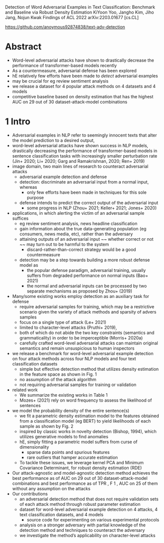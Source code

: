 Detection of Word Adversarial Examples in Text Classification:
  Benchmark and Baseline via Robust Density Estimation
KiYoon Yoo, Jangho Kim, Jiho Jang, Nojun Kwak
Findings of ACL 2022 arXiv:2203.01677 [cs.CL]

https://github.com/anoymous92874838/text-adv-detection

# Abstract

* Word-level adversarial attacks have shown to
  drastically decrease the performance of transformer-based models recently
* As a countermeasure, adversarial defense has been explored
* hE relatively few efforts have been made to _detect_ adversarial examples
* may be crucial for eg review sentiment analysis
* we release a dataset for 4 popular attack methods on 4 datasets and 4 models
* competitive baseline based on density estimation that has
  the highest AUC on 29 out of 30 dataset-attack-model combinations

# 1 Intro

* Adversarial examples in NLP refer to
  seemingly innocent texts that alter the model prediction to a desired output,
* word-level adversarial attacks have shown success in NLP models,
  drastically decreasing the performance of transformer-based models in
  sentence classification tasks with increasingly smaller perturbation rate
  (Jin+ 2020; Li+ 2020; Garg and Ramakrishnan, 2020; Ren+ 2019)
* image domain, two main lines of research to counteract adversarial attacks
  * adversarial example detection and defense
  * detection: discriminate an adversarial input from a normal input, whereas
    * only few efforts have been made in techniques for this sole purpose
  * defense intends to predict the correct output of the adversarial input
    * some progress in NLP (Zhou+ 2021; Keller+ 2021; Jones+ 2020)
* applications, in which alerting the victim of an adversarial sample suffices
  * eg review sentiment analysis, news headline classification
  * gain information about the true data-generating population (eg consumers,
    news media, etc), rather than the adversary
  * attaining outputs of an adversarial input ~~ whether correct or not ~~ may
    turn out to be harmful to the system
    * discard-rather-than-correct strategy would be a good countermeasure
  * detection may be a step towards building a more robust defense model as
    * the popular defense paradigm, adversarial training, usually suffers from
      degraded performance on normal inputs (Bao+ 2021)
    * the normal and adversarial inputs can be processed by two separate
      mechanisms as proposed by Zhou+ (2019)
* Many/some existing works employ detection as an auxiliary task for defense
  * require adversarial samples for training, which may be a restrictive
    scenario given the variety of attack methods and sparsity of advers samples
  * focus on a single type of attack (Le+ 2021)
  * limited to character-level attacks (Pruthi+ 2019),
  * both of which do not abide the two key constraints (semantics and
    grammaticality) in order to be imperceptible (Morris+ 2020a)
  * carefully crafted word-level adversarial attacks can
    maintain original semantics and remain unsuspicious to human inspectors
* we release a benchmark for word-level adversarial example detection
  on four attack methods across four NLP models and
  four text classification datasets
  * simple but effective detection method that utilizes
    density estimation in the feature space as shown in Fig. 1
  * no assumption of the attack algorithm
  * not requiring adversarial samples for training or validation
* related work
  * We summarize the existing works in Table 1
  * Mozes+ (2021) rely on word frequency to assess the likelihood of sentences
* we model the probability density of the entire sentence(s)
  * we fit a parametric density estimation model
    to the features obtained from a classification model (eg BERT)
    to yield likelihoods of each sample as shown by Fig. 2
  * inspired by classic works in novelty detection (Bishop, 1994), which
    utilizes generative models to find anomalies
  * hE, simply fitting a parametric model suffers from curse of dimensionality
    * sparse data points and spurious features
    * rare outliers that hamper accurate estimation
  * To tackle these issues, we leverage kernel PCA and
    Minimum Covariance Determinant, for robust density estimation (RDE)
* Our attack-agnostic and model-agnostic detection method achieves the
  best performance as of AUC on 29 out of 30 dataset-attack-model combinations
  and best performance as of TPR , F 1 , AUC on 25 of them without any
  assumption on the attacks
* Our contributions
  * an adversarial detection method that does
    not require validation sets of each attack method through robust parameter
    estimation
  * dataset for word-level adversarial example detection on 4 attacks, 4 text
    classification datasets, and 4 models
    * source code for experimenting on various experimental protocols
  * analysis on a stronger adversary with partial knowledge of the detection
    method and techniques to counteract the adversary
  * we investigate the method’s applicability on character-level attacks
